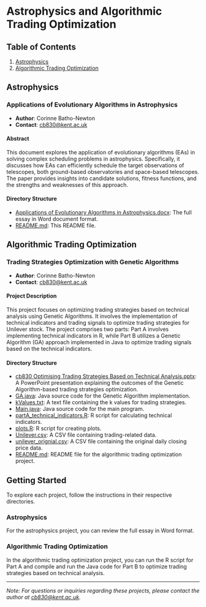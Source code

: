 # Astrophysics and Algorithmic Trading Optimization

## Table of Contents
1. [Astrophysics](#astrophysics)
2. [Algorithmic Trading Optimization](#algorithmic-trading-optimization)

## Astrophysics

### Applications of Evolutionary Algorithms in Astrophysics
- **Author**: Corinne Batho-Newton
- **Contact**: [cb830@kent.ac.uk](mailto:cb830@kent.ac.uk)

#### Abstract
This document explores the application of evolutionary algorithms (EAs) in solving complex scheduling problems in astrophysics. Specifically, it discusses how EAs can efficiently schedule the target observations of telescopes, both ground-based observatories and space-based telescopes. The paper provides insights into candidate solutions, fitness functions, and the strengths and weaknesses of this approach.

#### Directory Structure
- [Applications of Evolutionary Algorithms in Astrophysics.docx](./Applications%20of%20Evolutionary%20Algorithms%20in%20Astrophysics.docx): The full essay in Word document format.
- [README.md](./README.md): This README file.

## Algorithmic Trading Optimization

### Trading Strategies Optimization with Genetic Algorithms
- **Author**: Corinne Batho-Newton
- **Contact**: [cb830@kent.ac.uk](mailto:cb830@kent.ac.uk)

#### Project Description
This project focuses on optimizing trading strategies based on technical analysis using Genetic Algorithms. It involves the implementation of technical indicators and trading signals to optimize trading strategies for Unilever stock. The project comprises two parts: Part A involves implementing technical indicators in R, while Part B utilizes a Genetic Algorithm (GA) approach implemented in Java to optimize trading signals based on the technical indicators.

#### Directory Structure
- [cb830 Optimising Trading Strategies Based on Technical Analysis.pptx](./Algorithmic_Trading_Strategy_Optimisation/cb830%20Optimising%20Trading%20Strategies%20Based%20on%20Technical%20Analysis.pptx): A PowerPoint presentation explaining the outcomes of the Genetic Algorithm-based trading strategies optimization.
- [GA.java](./Algorithmic_Trading_Strategy_Optimisation/GA.java): Java source code for the Genetic Algorithm implementation.
- [kValues.txt](./Algorithmic_Trading_Strategy_Optimisation/kValues.txt): A text file containing the k values for trading strategies.
- [Main.java](./Algorithmic_Trading_Strategy_Optimisation/Main.java): Java source code for the main program.
- [partA_technical_indicators.R](./Algorithmic_Trading_Strategy_Optimisation/partA_technical_indicators.R): R script for calculating technical indicators.
- [plots.R](./Algorithmic_Trading_Strategy_Optimisation/plots.R): R script for creating plots.
- [Unilever.csv](./Algorithmic_Trading_Strategy_Optimisation/Unilever.csv): A CSV file containing trading-related data.
- [unilever_orignial.csv](./Algorithmic_Trading_Strategy_Optimisation/unilever_orignial.csv): A CSV file containing the original daily closing price data.
- [README.md](./Algorithmic_Trading_Strategy_Optimisation/README.md): README file for the algorithmic trading optimization project.

## Getting Started
To explore each project, follow the instructions in their respective directories.

### Astrophysics
For the astrophysics project, you can review the full essay in Word format.

### Algorithmic Trading Optimization
In the algorithmic trading optimization project, you can run the R script for Part A and compile and run the Java code for Part B to optimize trading strategies based on technical analysis.

---

*Note: For questions or inquiries regarding these projects, please contact the author at [cb830@kent.ac.uk](mailto:cb830@kent.ac.uk).*

